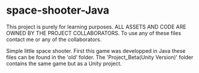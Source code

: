 # space-shooter-Java

This project is purely for learning purposes. ALL ASSETS AND CODE ARE OWNED BY THE PROJECT COLLABORATORS. To use any of these files contact me or any of the collaborators.


Simple little space shooter. First this game was developped in Java these files can be found in the 'old' folder. 
The 'Project_Beta(Unity Version)' folder contains the same game but as a Unity project. 

